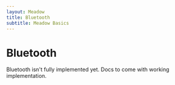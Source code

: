 ```yaml
---
layout: Meadow
title: Bluetooth
subtitle: Meadow Basics
---
```


# Bluetooth

Bluetooth isn't fully implemented yet. Docs to come with working implementation.